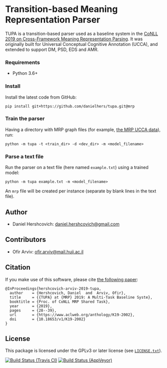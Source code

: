 Transition-based Meaning Representation Parser
==============================================
TUPA is a transition-based parser used as a baseline system in the
[CoNLL 2019 on Cross-Framework Meaning Representation Parsing](http://mrp.nlpl.eu/).
It was originally built for Universal Conceptual Cognitive Annotation (UCCA),
and extended to support DM, PSD, EDS and AMR.

### Requirements
* Python 3.6+

### Install

Install the latest code from GitHub:

    pip install git+https://github.com/danielhers/tupa.git@mrp

### Train the parser

Having a directory with MRP graph files
(for example, [the MRP UCCA data](http://svn.nlpl.eu/mrp/2019/public/ucca.tgz)),
run:

    python -m tupa -t <train_dir> -d <dev_dir> -m <model_filename>

### Parse a text file

Run the parser on a text file (here named `example.txt`) using a trained model:

    python -m tupa example.txt -m <model_filename>

An `mrp` file will be created per instance (separate by blank lines in the text file).

Author
------
* Daniel Hershcovich: daniel.hershcovich@gmail.com

Contributors
------------
* Ofir Arviv: ofir.arviv@mail.huji.ac.il


Citation
--------
If you make use of this software, please cite [the following paper](https://www.aclweb.org/anthology/K19-2002):

    @InProceedings{hershcovich-arviv-2019-tupa,
      author    = {Hershcovich, Daniel  and  Arviv, Ofir},
      title     = {{TUPA} at {MRP} 2019: A Multi-Task Baseline Syste},
      booktitle = {Proc. of CoNLL MRP Shared Task},
      year      = {2019},
      pages     = {28--39},
      url       = {https://www.aclweb.org/anthology/K19-2002},
      doi       = {10.18653/v1/K19-2002}
    }


License
-------
This package is licensed under the GPLv3 or later license (see [`LICENSE.txt`](LICENSE.txt)).


[![Build Status (Travis CI)](https://travis-ci.org/danielhers/tupa.svg?branch=mrp)](https://travis-ci.org/danielhers/tupa)
[![Build Status (AppVeyor)](https://ci.appveyor.com/api/projects/status/github/danielhers/tupa/branch/mrp?svg=true)](https://ci.appveyor.com/project/danielh/tupa/branch/mrp)
